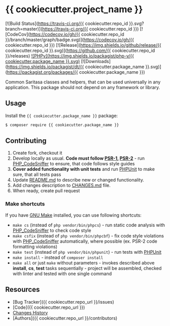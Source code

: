 # {{ cookiecutter.project_name }}

[![Build Status](https://travis-ci.org/{{ cookiecutter.repo_id }}.svg?branch=master)](https://travis-ci.org/{{ cookiecutter.repo_id }})
[![CodeCov](https://codecov.io/gh/{{ cookiecutter.repo_id }}/branch/master/graph/badge.svg)](https://codecov.io/gh/{{ cookiecutter.repo_id }})
[![Release](https://img.shields.io/github/release/{{ cookiecutter.repo_id }}.svg)](https://github.com/{{ cookiecutter.repo_id }}/releases)
[![PHPv](https://img.shields.io/packagist/php-v/{{ cookiecutter.package_name }}.svg)](http://www.php.net)
[![Downloads](https://img.shields.io/packagist/dt/{{ cookiecutter.package_name }}.svg)](https://packagist.org/packages/{{ cookiecutter.package_name }})

Common Saritasa classes and helpers, that can be used universally in any application.
This package should not depend on any framework or library.

## Usage

Install the ```{{ cookiecutter.package_name }}``` package:

```bash
$ composer require {{ cookiecutter.package_name }}
```


## Contributing

1. Create fork, checkout it
2. Develop locally as usual. **Code must follow [PSR-1](http://www.php-fig.org/psr/psr-1/), [PSR-2](http://www.php-fig.org/psr/psr-2/)** -
    run [PHP_CodeSniffer](https://github.com/squizlabs/PHP_CodeSniffer) to ensure, that code follows style guides
3. **Cover added functionality with unit tests** and run [PHPUnit](https://phpunit.de/) to make sure, that all tests pass
4. Update [README.md](README.md) to describe new or changed functionality.
5. Add changes description to [CHANGES.md](CHANGES.md) file.
6. When ready, create pull request

### Make shortcuts

If you have [GNU Make](https://www.gnu.org/software/make/) installed, you can use following shortcuts:

* ```make cs``` (instead of ```php vendor/bin/phpcs```) -
    run static code analysis with [PHP_CodeSniffer](https://github.com/squizlabs/PHP_CodeSniffer)
    to check code style
* ```make csfix``` (instead of ```php vendor/bin/phpcbf```) -
    fix code style violations with [PHP_CodeSniffer](https://github.com/squizlabs/PHP_CodeSniffer)
    automatically, where possible (ex. PSR-2 code formatting violations)
* ```make test``` (instead of ```php vendor/bin/phpunit```) -
    run tests with [PHPUnit](https://phpunit.de/)
* ```make install``` - instead of ```composer install```
* ```make all``` or just ```make``` without parameters -
    invokes described above **install**, **cs**, **test** tasks sequentially -
    project will be assembled, checked with linter and tested with one single command

## Resources

* [Bug Tracker]({{ cookiecutter.repo_url }}/issues)
* [Code]({{ cookiecutter.repo_url }})
* [Changes History](CHANGES.md)
* [Authors]({{ cookiecutter.repo_url }}/contributors)
